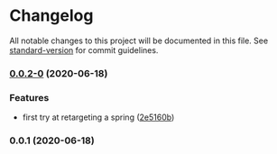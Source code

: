 # Changelog

All notable changes to this project will be documented in this file. See [standard-version](https://github.com/conventional-changelog/standard-version) for commit guidelines.

### [0.0.2-0](https://github.com/nullpub/motion/compare/v0.0.1...v0.0.2-0) (2020-06-18)


### Features

* first try at retargeting a spring ([2e5160b](https://github.com/nullpub/motion/commit/2e5160b0b47597c0b8b61d54d0e6e99d299c02d0))

### 0.0.1 (2020-06-18)
